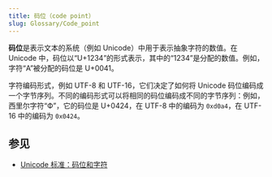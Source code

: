 ```yaml
---
title: 码位（code point）
slug: Glossary/Code_point
---
```


**码位**是表示文本的系统（例如 Unicode）中用于表示抽象字符的数值。在 Unicode 中，码位以“U+1234”的形式表示，其中的“1234”是分配的数值。例如，字符“A”被分配的码位是 U+0041。

字符编码形式，例如 UTF-8 和 UTF-16，它们决定了如何将 Unicode 码位编码成一个字节序列。不同的编码形式可以将相同的码位编码成不同的字节序列：例如，西里尔字符“Ф”，它的码位是 U+0424，在 UTF-8 中的编码为 `0xd0a4`，在 UTF-16 中的编码为 `0x0424`。

## 参见

- [Unicode 标准：码位和字符](https://www.unicode.org/versions/Unicode14.0.0/ch02.pdf#G25564)
